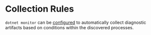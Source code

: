 # Collection Rules

`dotnet monitor` can be [configured](./configuration.md#Collection-Rule-Configuration) to automatically collect diagnostic artifacts based on conditions within the discovered processes.
